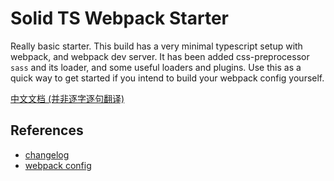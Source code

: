 # Solid TS Webpack Starter

Really basic starter. This build has a very minimal typescript setup with webpack, and webpack dev server. It has been added css-preprocessor `sass` and its loader, and some useful loaders and plugins. Use this as a quick way to get started if you intend to build your webpack config yourself.

[中文文档 (并非逐字逐句翻译)](./README_zh-cn.md)

## References

* [changelog](./CHANGELOG.md)
* [webpack config](./webpack/webpack.base.js)
